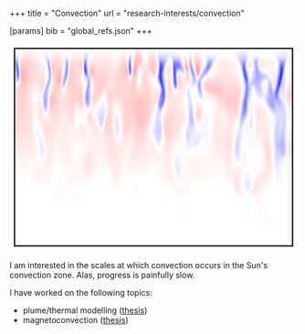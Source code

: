 +++
title = "Convection"
url = "research-interests/convection"

[params]
	bib = "global_refs.json"
+++

![plumes in a simulation of convection](a6.0.1ls_r1_uz_plumes.png)

I am interested in the scales at which convection occurs in the Sun's convection zone.
Alas, progress is painfully slow.

I have worked on the following topics:
- plume/thermal modelling ([thesis](/blog/phd_thesis#chapter-8))
- magnetoconvection ([thesis](/blog/phd_thesis#chapter-10))
